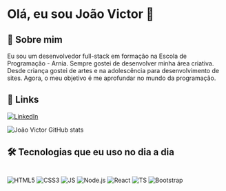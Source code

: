 # Olá, eu sou João Victor 👋

## 🚀 Sobre mim
Eu sou um desenvolvedor full-stack em formação na Escola de Programação - Arnia. Sempre gostei de desenvolver minha área criativa. Desde criança gostei de artes e na adolescência para desenvolvimento de sites. Agora, o meu objetivo é  me aprofundar no mundo da programação. 

## 🔗 Links

[![LinkedIn]( https://img.shields.io/badge/LinkedIn-0077B5?style=for-the-badge&logo=linkedin&logoColor=white)](https://www.linkedin.com/in/joaovictorpiresdeandrade/)


![João Victor GitHub stats](https://github-readme-stats.vercel.app/api?username=joaovictorpires204&show_icons=true&theme=gruvbox)

## 🛠 Tecnologias que eu uso no dia a dia 

<div style="display: inline_block"><br/>
<img align="center" alt="HTML5" src="https://img.shields.io/badge/HTML5-E34F26?style=for-the-badge&logo=html5&logoColor=white"/>
<img align="center" alt="CSS3" src="https://img.shields.io/badge/CSS3-1572B6?style=for-the-badge&logo=css3&logoColor=white"/>
<img align="center" alt="JS" src="https://img.shields.io/badge/JavaScript-F7DF1E?style=for-the-badge&logo=javascript&logoColor=black"/>
<img align="center" alt="Node.js" src="https://img.shields.io/badge/Node.js-43853D?style=for-the-badge&logo=node.js&logoColor=white"/>
<img align="center" alt="React" src="https://img.shields.io/badge/React-20232A?style=for-the-badge&logo=react&logoColor=61DAFB"/>
<img align="center" alt="TS" src="https://img.shields.io/badge/TypeScript-007ACC?style=for-the-badge&logo=typescript&logoColor=white"/>
<img align="center" alt="Bootstrap" src="https://img.shields.io/badge/Bootstrap-563D7C?style=for-the-badge&logo=bootstrap&logoColor=white"/>
</div><br/>





